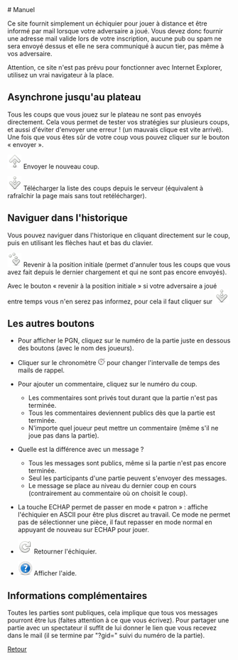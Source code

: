 <html>
<head>
	<meta http-equiv="Content-Type" content="text/html; charset=utf-8" />
	<title>Manuel</title>
</head>
<body>
# Manuel

Ce site fournit simplement un échiquier pour jouer à distance et être informé par mail lorsque votre adversaire a joué. Vous devez donc fournir une adresse mail valide lors de votre inscription, aucune pub ou spam ne sera envoyé dessus et elle ne sera communiqué à aucun tier, pas même à vos adversaire.

Attention, ce site n'est pas prévu pour fonctionner avec Internet Explorer, utilisez un vrai navigateur à la place.


## Asynchrone jusqu'au plateau

Tous les coups que vous jouez sur le plateau ne sont pas envoyés directement. Cela vous permet de tester vos stratégies sur plusieurs coups, et aussi d'éviter d'envoyer une erreur ! (un mauvais clique est vite arrivé). Une fois que vous êtes sûr de votre coup vous pouvez cliquer sur le bouton « envoyer ».

![envoyer](./img/send.png 'envoyer') Envoyer le nouveau coup.

![recharger](./img/refresh.png 'recharger') Télécharger la liste des coups depuis le serveur (équivalent à rafraîchir la page mais sans tout retélécharger).


## Naviguer dans l'historique

Vous pouvez naviguer dans l'historique en cliquant directement sur le coup, puis en utilisant les flèches haut et bas du clavier.

![revenir à la position initiale](./img/init.png 'revenir à la position initiale') Revenir à la position initiale (permet d'annuler tous les coups que vous avez fait depuis le dernier chargement et qui ne sont pas encore envoyés).

Avec le bouton « revenir à la position initiale » si votre adversaire a joué entre temps vous n'en serez pas informez, pour cela il faut cliquer sur ![recharger](./img/refresh.png 'recharger')


## Les autres boutons
  
 - Pour afficher le PGN, cliquez sur le numéro de la partie juste en dessous des boutons (avec le nom des joueurs).

 - Cliquer sur le chronomètre ![ ](./img/chronometer.png 'préférences') pour changer l'intervalle de temps des mails de rappel.

 - Pour ajouter un commentaire, cliquez sur le numéro du coup.

    * Les commentaires sont privés tout durant que la partie n'est pas terminée.
    * Tous les commentaires deviennent publics dès que la partie est terminée.
    * N'importe quel joueur peut mettre un commentaire (même s'il ne joue pas dans la partie).

 - Quelle est la différence avec un message ?
  
	* Tous les messages sont publics, même si la partie n'est pas encore terminée.
	* Seul les participants d'une partie peuvent s'envoyer des messages.
	* Le message se place au niveau du dernier coup en cours (contrairement au commentaire où on choisit le coup).
 
 - La touche ECHAP permet de passer en mode « patron » : affiche l'échiquier en ASCII pour être plus discret au travail. Ce mode ne permet pas de sélectionner une pièce, il faut repasser en mode normal en appuyant de nouveau sur ECHAP pour jouer.

 - ![](./img/rotate.png 'annuler') Retourner l'échiquier.

 - ![](./img/help.png 'aide') Afficher l'aide.

## Informations complémentaires

Toutes les parties sont publiques, cela implique que tous vos messages pourront être lus (faites attention à ce que vous écrivez). Pour partager une partie avec un spectateur il suffit de lui donner le lien que vous recevez dans le mail (il se termine par "?gid=" suivi du numéro de la partie).

[Retour](./)
</body>
</html>

